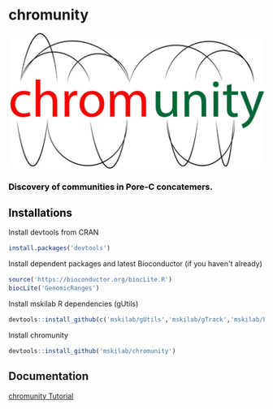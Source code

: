 # chromunity

![chromunity](inst/extdata/chromunity_logo.jpg)

### <font color=black> Discovery of communities in Pore-C concatemers.</font>

## <font color=black> Installations </font>

Install devtools from CRAN


```R
install.packages('devtools')
```

Install dependent packages and latest Bioconductor (if you haven't already)


```R
source('https://bioconductor.org/biocLite.R')
biocLite('GenomicRanges')
```

Install mskilab R dependencies (gUtils)


```R
devtools::install_github(c('mskilab/gUtils','mskilab/gTrack','mskilab/bamUtils','mskilab/gChain','mskilab/skitools'))
```

Install chromunity


```R
devtools::install_github('mskilab/chromunity')
```
Documentation 
------------

[chromunity Tutorial](http://mskilab.com/chromunity/tutorial.html)
